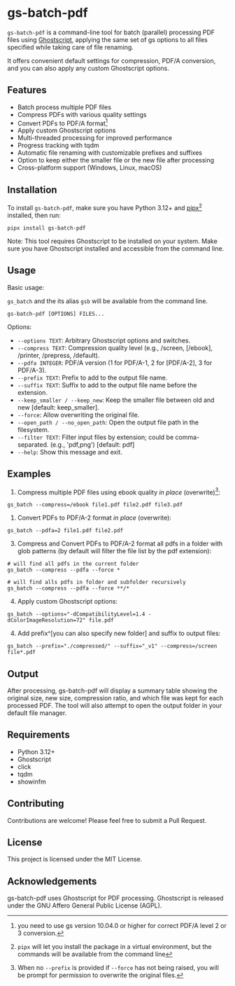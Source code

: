 # gs-batch-pdf

`gs-batch-pdf` is a command-line tool for batch (parallel) processing PDF files using [Ghostscript](https://www.ghostscript.com/), applying the same set of gs options to all files specified while taking care of file renaming.

It offers convenient default settings for compression, PDF/A conversion, and you can also apply any custom Ghostscript options. 

## Features

- Batch process multiple PDF files
- Compress PDFs with various quality settings
- Convert PDFs to PDF/A format[^1]
- Apply custom Ghostscript options
- Multi-threaded processing for improved performance
- Progress tracking with tqdm
- Automatic file renaming with customizable prefixes and suffixes
- Option to keep either the smaller file or the new file after processing
- Cross-platform support (Windows, Linux, macOS)

[^1]: you need to use gs version 10.04.0 or higher for correct PDF/A level 2 or 3 conversion.

## Installation

To install `gs-batch-pdf`, make sure you have Python 3.12+ and [pipx](https://pipx.pypa.io/stable/)[^2] installed, then run:

[^2]:`pipx` will let you install the package in a virtual environment, but the commands will be available from the command line

```
pipx install gs-batch-pdf
```

Note: This tool requires Ghostscript to be installed on your system. Make sure you have Ghostscript installed and accessible from the command line.


## Usage

Basic usage:

`gs_batch` and the its alias `gsb` will be available from the command line.

```
gs-batch-pdf [OPTIONS] FILES...
```

Options:

- `--options TEXT`: Arbitrary Ghostscript options and switches.
- `--compress TEXT`: Compression quality level (e.g., /screen, [/ebook], /printer, /prepress, /default).
- `--pdfa INTEGER`: PDF/A version (1 for PDF/A-1, 2 for [PDF/A-2], 3 for PDF/A-3).
- `--prefix TEXT`: Prefix to add to the output file name.
- `--suffix TEXT`: Suffix to add to the output file name before the extension.
- `--keep_smaller / --keep_new`: Keep the smaller file between old and new [default: keep_smaller].
- `--force`: Allow overwriting the original file.
- `--open_path / --no_open_path`: Open the output file path in the filesystem.
- `--filter TEXT`: Filter input files by extension; could be comma-separated. (e.g., 'pdf,png')  [default: pdf]
- `--help`: Show this message and exit.

## Examples

1. Compress multiple PDF files using ebook quality *in place* (overwrite)[^3]:

[^3]: When no `--prefix` is provided if `--force` has not being raised, you will be prompt for permission to overwrite the original files.

```
gs_batch --compress=/ebook file1.pdf file2.pdf file3.pdf
```


1. Convert PDFs to PDF/A-2 format *in place* (overwrite):

```
gs_batch --pdfa=2 file1.pdf file2.pdf
```

3. Compress and Convert PDFs to PDF/A-2 format all pdfs in a folder with glob patterns (by default will filter the file list by the pdf extension):

```
# will find all pdfs in the current folder
gs_batch --compress --pdfa --force *  

# will find alls pdfs in folder and subfolder recursively
gs_batch --compress --pdfa --force **/* 
```

4. Apply custom Ghostscript options:

```
gs_batch --options="-dCompatibilityLevel=1.4 -dColorImageResolution=72" file.pdf
```

4. Add prefix^[you can also specify new folder] and suffix to output files:

```
gs_batch --prefix="./compressed/" --suffix="_v1" --compress=/screen file*.pdf 
```

## Output

After processing, gs-batch-pdf will display a summary table showing the original size, new size, compression ratio, and which file was kept for each processed PDF. The tool will also attempt to open the output folder in your default file manager.

## Requirements

- Python 3.12+
- Ghostscript
- click
- tqdm
- showinfm

## Contributing

Contributions are welcome! Please feel free to submit a Pull Request.

## License

This project is licensed under the MIT License.

## Acknowledgements

gs-batch-pdf uses Ghostscript for PDF processing. Ghostscript is released under the GNU Affero General Public License (AGPL).